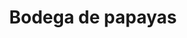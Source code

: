 ---
title: "Bodega de papayas"
url: /toluca-de-lerdo/bodega-de-papayas-privada-de-la-calabaza/
shop: frutería
---